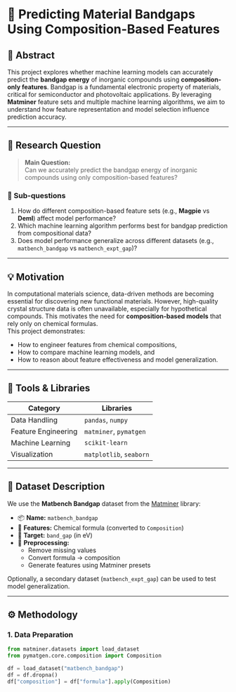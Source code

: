 # 🧪 Predicting Material Bandgaps Using Composition-Based Features

## 📖 Abstract
This project explores whether machine learning models can accurately predict the **bandgap energy** of inorganic compounds using **composition-only features**. Bandgap is a fundamental electronic property of materials, critical for semiconductor and photovoltaic applications. By leveraging **Matminer** feature sets and multiple machine learning algorithms, we aim to understand how feature representation and model selection influence prediction accuracy.

---

## 🎯 Research Question
> **Main Question:**  
> Can we accurately predict the bandgap energy of inorganic compounds using only composition-based features?

### 🔹 Sub-questions
1. How do different composition-based feature sets (e.g., **Magpie** vs **Deml**) affect model performance?  
2. Which machine learning algorithm performs best for bandgap prediction from compositional data?  
3. Does model performance generalize across different datasets (e.g., `matbench_bandgap` vs `matbench_expt_gap`)?

---

## 💡 Motivation
In computational materials science, data-driven methods are becoming essential for discovering new functional materials. However, high-quality crystal structure data is often unavailable, especially for hypothetical compounds. This motivates the need for **composition-based models** that rely only on chemical formulas.  
This project demonstrates:
- How to engineer features from chemical compositions,
- How to compare machine learning models, and
- How to reason about feature effectiveness and model generalization.

---

## 🧰 Tools & Libraries
| Category | Libraries |
|-----------|------------|
| Data Handling | `pandas`, `numpy` |
| Feature Engineering | `matminer`, `pymatgen` |
| Machine Learning | `scikit-learn` |
| Visualization | `matplotlib`, `seaborn` |

---

## 🧩 Dataset Description
We use the **Matbench Bandgap** dataset from the [Matminer](https://hackingmaterials.lbl.gov/matminer/) library:
- 📦 **Name:** `matbench_bandgap`
- 🧱 **Features:** Chemical formula (converted to `Composition`)
- 🎯 **Target:** `band_gap` (in eV)
- 🧹 **Preprocessing:**  
  - Remove missing values  
  - Convert formula → composition  
  - Generate features using Matminer presets  

Optionally, a secondary dataset (`matbench_expt_gap`) can be used to test model generalization.

---

## ⚙️ Methodology

### 1. **Data Preparation**
```python
from matminer.datasets import load_dataset
from pymatgen.core.composition import Composition

df = load_dataset("matbench_bandgap")
df = df.dropna()
df["composition"] = df["formula"].apply(Composition)
